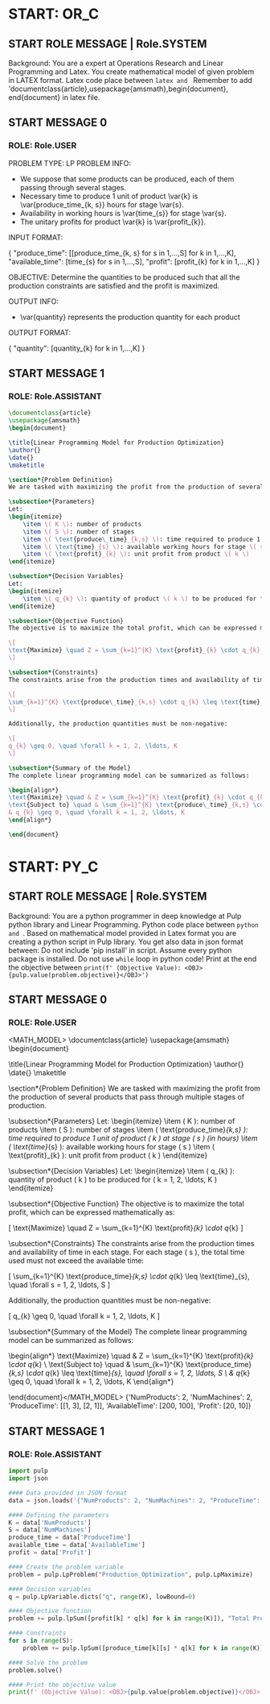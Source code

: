 # START: OR_C 
## START ROLE MESSAGE | Role.SYSTEM 
Background: You are a expert at Operations Research and Linear Programming and Latex. You create mathematical model of given problem in LATEX format. Latex code place between ```latex and ``` Remember to add 'documentclass{article},usepackage{amsmath},begin{document}, end{document} in latex file. 
## START MESSAGE 0 
### ROLE: Role.USER
<DESCRIPTION>
PROBLEM TYPE: LP
PROBLEM INFO:

- We suppose that some products can be produced, each of them passing through several stages.
- Necessary time to produce 1 unit of product \var{k} is \var{produce_time_{k, s}} hours for stage \var{s}.
- Availability in working hours is \var{time_{s}} for stage \var{s}. 
- The unitary profits for product \var{k} is \var{profit_{k}}.

INPUT FORMAT:

{
	"produce_time": [[produce_time_{k, s} for s in 1,...,S] for k in 1,...,K],
	"available_time": [time_{s} for s in 1,...,S],
	"profit": [profit_{k} for k in 1,...,K]
}


OBJECTIVE: Determine the quantities to be produced such that all the production constraints are satisfied and the profit is maximized.

OUTPUT INFO:

- \var{quantity} represents the production quantity for each product

OUTPUT FORMAT:

{
	"quantity": [quantity_{k} for k in 1,...,K]
}
</DESCRIPTION>


## START MESSAGE 1 
### ROLE: Role.ASSISTANT
```latex
\documentclass{article}
\usepackage{amsmath}
\begin{document}

\title{Linear Programming Model for Production Optimization}
\author{}
\date{}
\maketitle

\section*{Problem Definition}
We are tasked with maximizing the profit from the production of several products that pass through multiple stages of production. 

\subsection*{Parameters}
Let:
\begin{itemize}
    \item \( K \): number of products
    \item \( S \): number of stages
    \item \( \text{produce\_time}_{k,s} \): time required to produce 1 unit of product \( k \) at stage \( s \) (in hours)
    \item \( \text{time}_{s} \): available working hours for stage \( s \) 
    \item \( \text{profit}_{k} \): unit profit from product \( k \)
\end{itemize}

\subsection*{Decision Variables}
Let:
\begin{itemize}
    \item \( q_{k} \): quantity of product \( k \) to be produced for \( k = 1, 2, \ldots, K \)
\end{itemize}

\subsection*{Objective Function}
The objective is to maximize the total profit, which can be expressed mathematically as:

\[
\text{Maximize} \quad Z = \sum_{k=1}^{K} \text{profit}_{k} \cdot q_{k}
\]

\subsection*{Constraints}
The constraints arise from the production times and availability of time in each stage. For each stage \( s \), the total time used must not exceed the available time:

\[
\sum_{k=1}^{K} \text{produce\_time}_{k,s} \cdot q_{k} \leq \text{time}_{s}, \quad \forall s = 1, 2, \ldots, S
\]

Additionally, the production quantities must be non-negative:

\[
q_{k} \geq 0, \quad \forall k = 1, 2, \ldots, K
\]

\subsection*{Summary of the Model}
The complete linear programming model can be summarized as follows:

\begin{align*}
\text{Maximize} \quad & Z = \sum_{k=1}^{K} \text{profit}_{k} \cdot q_{k} \\
\text{Subject to} \quad & \sum_{k=1}^{K} \text{produce\_time}_{k,s} \cdot q_{k} \leq \text{time}_{s}, \quad \forall s = 1, 2, \ldots, S \\
& q_{k} \geq 0, \quad \forall k = 1, 2, \ldots, K
\end{align*}

\end{document}
```

# START: PY_C 
## START ROLE MESSAGE | Role.SYSTEM 
Background: You are a python programmer in deep knowledge at Pulp python library and Linear Programming. Python code place between ```python and ```. Based on mathematical model provided in Latex format you are creating a python script in Pulp library. You get also data in json format between: <DATA></DATA> Do not include 'pip install' in script. Assume every python package is installed. Do not use `while` loop in python code! Print at the end the objective between <OBJ></OBJ> `print(f' (Objective Value): <OBJ>{pulp.value(problem.objective)}</OBJ>')` 
## START MESSAGE 0 
### ROLE: Role.USER
<MATH_MODEL>
\documentclass{article}
\usepackage{amsmath}
\begin{document}

\title{Linear Programming Model for Production Optimization}
\author{}
\date{}
\maketitle

\section*{Problem Definition}
We are tasked with maximizing the profit from the production of several products that pass through multiple stages of production. 

\subsection*{Parameters}
Let:
\begin{itemize}
    \item \( K \): number of products
    \item \( S \): number of stages
    \item \( \text{produce\_time}_{k,s} \): time required to produce 1 unit of product \( k \) at stage \( s \) (in hours)
    \item \( \text{time}_{s} \): available working hours for stage \( s \) 
    \item \( \text{profit}_{k} \): unit profit from product \( k \)
\end{itemize}

\subsection*{Decision Variables}
Let:
\begin{itemize}
    \item \( q_{k} \): quantity of product \( k \) to be produced for \( k = 1, 2, \ldots, K \)
\end{itemize}

\subsection*{Objective Function}
The objective is to maximize the total profit, which can be expressed mathematically as:

\[
\text{Maximize} \quad Z = \sum_{k=1}^{K} \text{profit}_{k} \cdot q_{k}
\]

\subsection*{Constraints}
The constraints arise from the production times and availability of time in each stage. For each stage \( s \), the total time used must not exceed the available time:

\[
\sum_{k=1}^{K} \text{produce\_time}_{k,s} \cdot q_{k} \leq \text{time}_{s}, \quad \forall s = 1, 2, \ldots, S
\]

Additionally, the production quantities must be non-negative:

\[
q_{k} \geq 0, \quad \forall k = 1, 2, \ldots, K
\]

\subsection*{Summary of the Model}
The complete linear programming model can be summarized as follows:

\begin{align*}
\text{Maximize} \quad & Z = \sum_{k=1}^{K} \text{profit}_{k} \cdot q_{k} \\
\text{Subject to} \quad & \sum_{k=1}^{K} \text{produce\_time}_{k,s} \cdot q_{k} \leq \text{time}_{s}, \quad \forall s = 1, 2, \ldots, S \\
& q_{k} \geq 0, \quad \forall k = 1, 2, \ldots, K
\end{align*}

\end{document}</MATH_MODEL>
<DATA>
{'NumProducts': 2, 'NumMachines': 2, 'ProduceTime': [[1, 3], [2, 1]], 'AvailableTime': [200, 100], 'Profit': [20, 10]}</DATA>


## START MESSAGE 1 
### ROLE: Role.ASSISTANT
```python
import pulp
import json

#### Data provided in JSON format
data = json.loads('{"NumProducts": 2, "NumMachines": 2, "ProduceTime": [[1, 3], [2, 1]], "AvailableTime": [200, 100], "Profit": [20, 10]}')

#### Defining the parameters
K = data['NumProducts']
S = data['NumMachines']
produce_time = data['ProduceTime']
available_time = data['AvailableTime']
profit = data['Profit']

#### Create the problem variable
problem = pulp.LpProblem("Production_Optimization", pulp.LpMaximize)

#### Decision variables
q = pulp.LpVariable.dicts("q", range(K), lowBound=0)

#### Objective function
problem += pulp.lpSum([profit[k] * q[k] for k in range(K)]), "Total Profit"

#### Constraints
for s in range(S):
    problem += pulp.lpSum([produce_time[k][s] * q[k] for k in range(K)]) <= available_time[s], f"TimeConstraint_{s}"

#### Solve the problem
problem.solve()

#### Print the objective value
print(f' (Objective Value): <OBJ>{pulp.value(problem.objective)}</OBJ>')
```


